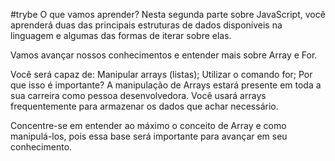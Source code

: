 #trybe
O que vamos aprender?
Nesta segunda parte sobre JavaScript, você aprenderá duas das principais estruturas de dados disponíveis na linguagem e algumas das formas de iterar sobre elas.

Vamos avançar nossos conhecimentos e entender mais sobre Array e For.

Você será capaz de:
Manipular arrays (listas);
Utilizar o comando for;
Por que isso é importante?
A manipulação de Arrays estará presente em toda a sua carreira como pessoa desenvolvedora. Você usará arrays frequentemente para armazenar os dados que achar necessário.

Concentre-se em entender ao máximo o conceito de Array e como manipulá-los, pois essa base será importante para avançar em seu conhecimento.